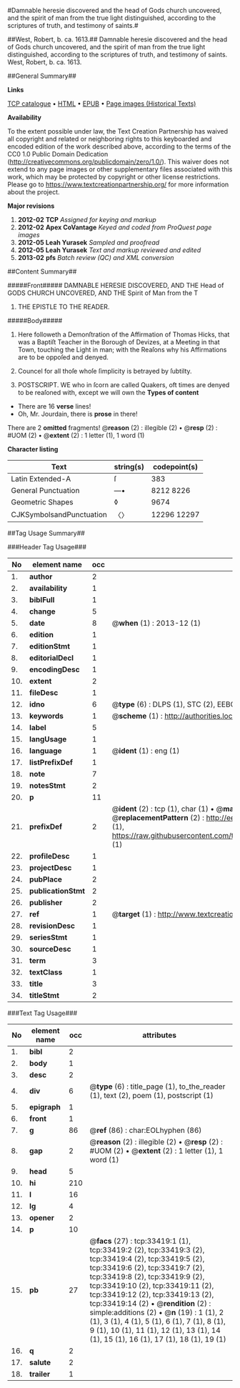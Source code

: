 #Damnable heresie discovered and the head of Gods church uncovered, and the spirit of man from the true light distinguished, according to the scriptures of truth, and testimony of saints.#

##West, Robert, b. ca. 1613.##
Damnable heresie discovered and the head of Gods church uncovered, and the spirit of man from the true light distinguished, according to the scriptures of truth, and testimony of saints.
West, Robert, b. ca. 1613.

##General Summary##

**Links**

[TCP catalogue](http://www.ota.ox.ac.uk/tcp/)  • 
[HTML](http://tei.it.ox.ac.uk/tcp/Texts-HTML/free/A65/A65473.html)  • 
[EPUB](http://tei.it.ox.ac.uk/tcp/Texts-EPUB/free/A65/A65473.epub) • 
[Page images (Historical Texts)](https://historicaltexts.jisc.ac.uk/eebo-99828984e)

**Availability**

To the extent possible under law, the Text Creation Partnership has waived all copyright and related or neighboring rights to this keyboarded and encoded edition of the work described above, according to the terms of the CC0 1.0 Public Domain Dedication (http://creativecommons.org/publicdomain/zero/1.0/). This waiver does not extend to any page images or other supplementary files associated with this work, which may be protected by copyright or other license restrictions. Please go to https://www.textcreationpartnership.org/ for more information about the project.

**Major revisions**

1. __2012-02__ __TCP__ *Assigned for keying and markup*
1. __2012-02__ __Apex CoVantage__ *Keyed and coded from ProQuest page images*
1. __2012-05__ __Leah Yurasek__ *Sampled and proofread*
1. __2012-05__ __Leah Yurasek__ *Text and markup reviewed and edited*
1. __2013-02__ __pfs__ *Batch review (QC) and XML conversion*

##Content Summary##

#####Front#####
DAMNABLE HERESIE DISCOVERED, AND THE Head of GODS CHURCH UNCOVERED, AND THE Spirit of Man from the T
1. THE EPISTLE TO THE READER.

#####Body#####

1. Here followeth a Demonſtration of the Affirmation of Thomas Hicks, that was a Baptiſt Teacher in the Borough of Devizes, at a Meeting in that Town, touching the Light in man; with the Reaſons why his Affirmations are to be oppoſed and denyed.

1. Councel for all thoſe whoſe ſimplicity is betrayed by ſubtilty.

1. POSTSCRIPT.
WE who in ſcorn are called Quakers, oft times are denyed to be reaſoned with, except we will own the
**Types of content**

  * There are 16 **verse** lines!
  * Oh, Mr. Jourdain, there is **prose** in there!

There are 2 **omitted** fragments! 
 @__reason__ (2) : illegible (2)  •  @__resp__ (2) : #UOM (2)  •  @__extent__ (2) : 1 letter (1), 1 word (1)

**Character listing**


|Text|string(s)|codepoint(s)|
|---|---|---|
|Latin Extended-A|ſ|383|
|General Punctuation|—•|8212 8226|
|Geometric Shapes|◊|9674|
|CJKSymbolsandPunctuation|〈〉|12296 12297|

##Tag Usage Summary##

###Header Tag Usage###

|No|element name|occ|attributes|
|---|---|---|---|
|1.|__author__|2||
|2.|__availability__|1||
|3.|__biblFull__|1||
|4.|__change__|5||
|5.|__date__|8| @__when__ (1) : 2013-12 (1)|
|6.|__edition__|1||
|7.|__editionStmt__|1||
|8.|__editorialDecl__|1||
|9.|__encodingDesc__|1||
|10.|__extent__|2||
|11.|__fileDesc__|1||
|12.|__idno__|6| @__type__ (6) : DLPS (1), STC (2), EEBO-CITATION (1), PROQUEST (1), VID (1)|
|13.|__keywords__|1| @__scheme__ (1) : http://authorities.loc.gov/ (1)|
|14.|__label__|5||
|15.|__langUsage__|1||
|16.|__language__|1| @__ident__ (1) : eng (1)|
|17.|__listPrefixDef__|1||
|18.|__note__|7||
|19.|__notesStmt__|2||
|20.|__p__|11||
|21.|__prefixDef__|2| @__ident__ (2) : tcp (1), char (1)  •  @__matchPattern__ (2) : ([0-9\-]+):([0-9IVX]+) (1), (.+) (1)  •  @__replacementPattern__ (2) : http://eebo.chadwyck.com/downloadtiff?vid=$1&page=$2 (1), https://raw.githubusercontent.com/textcreationpartnership/Texts/master/tcpchars.xml#$1 (1)|
|22.|__profileDesc__|1||
|23.|__projectDesc__|1||
|24.|__pubPlace__|2||
|25.|__publicationStmt__|2||
|26.|__publisher__|2||
|27.|__ref__|1| @__target__ (1) : http://www.textcreationpartnership.org/docs/. (1)|
|28.|__revisionDesc__|1||
|29.|__seriesStmt__|1||
|30.|__sourceDesc__|1||
|31.|__term__|3||
|32.|__textClass__|1||
|33.|__title__|3||
|34.|__titleStmt__|2||


###Text Tag Usage###

|No|element name|occ|attributes|
|---|---|---|---|
|1.|__bibl__|2||
|2.|__body__|1||
|3.|__desc__|2||
|4.|__div__|6| @__type__ (6) : title_page (1), to_the_reader (1), text (2), poem (1), postscript (1)|
|5.|__epigraph__|1||
|6.|__front__|1||
|7.|__g__|86| @__ref__ (86) : char:EOLhyphen (86)|
|8.|__gap__|2| @__reason__ (2) : illegible (2)  •  @__resp__ (2) : #UOM (2)  •  @__extent__ (2) : 1 letter (1), 1 word (1)|
|9.|__head__|5||
|10.|__hi__|210||
|11.|__l__|16||
|12.|__lg__|4||
|13.|__opener__|2||
|14.|__p__|10||
|15.|__pb__|27| @__facs__ (27) : tcp:33419:1 (1), tcp:33419:2 (2), tcp:33419:3 (2), tcp:33419:4 (2), tcp:33419:5 (2), tcp:33419:6 (2), tcp:33419:7 (2), tcp:33419:8 (2), tcp:33419:9 (2), tcp:33419:10 (2), tcp:33419:11 (2), tcp:33419:12 (2), tcp:33419:13 (2), tcp:33419:14 (2)  •  @__rendition__ (2) : simple:additions (2)  •  @__n__ (19) : 1 (1), 2 (1), 3 (1), 4 (1), 5 (1), 6 (1), 7 (1), 8 (1), 9 (1), 10 (1), 11 (1), 12 (1), 13 (1), 14 (1), 15 (1), 16 (1), 17 (1), 18 (1), 19 (1)|
|16.|__q__|2||
|17.|__salute__|2||
|18.|__trailer__|1||
